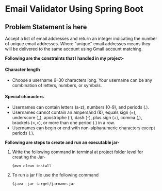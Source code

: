 # Email Validator Using Spring Boot
## Problem Statement is here

Accept a list of email addresses and return an integer indicating the number of unique email addresses.
Where "unique" email addresses means they will be delivered to the same account using Gmail account matching. 

 
**Following are the constraints that I handled in my project-**
#### Character length
- Choose a username 6–30 characters long. Your username can be any combination of letters, numbers, or symbols.

#### Special characters
- Usernames can contain letters (a-z), numbers (0-9), and periods (.).
- Usernames cannot contain an ampersand (&), equals sign (=), underscore (_), apostrophe ('), dash (-), plus sign (+), comma (,), brackets (<,>), or more than one period (.) in a row.
- Usernames can begin or end with non-alphanumeric characters except periods (.).


**Following are steps to create and run an executable jar-**

1) Write the following command in terminal at project folder level for creating the Jar- 

    `$mvn clean install`

2) To run a jar file use the following command

    `$java -jar target/jarname.jar`
